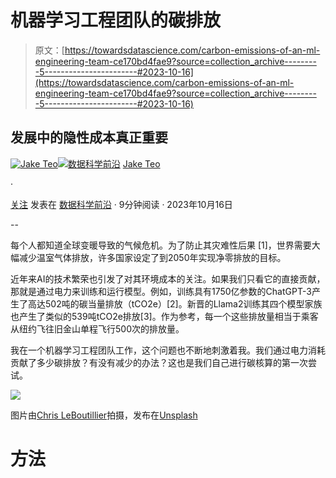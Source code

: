 # 机器学习工程团队的碳排放

> 原文：[https://towardsdatascience.com/carbon-emissions-of-an-ml-engineering-team-ce170bd4fae9?source=collection_archive---------5-----------------------#2023-10-16](https://towardsdatascience.com/carbon-emissions-of-an-ml-engineering-team-ce170bd4fae9?source=collection_archive---------5-----------------------#2023-10-16)

## 发展中的隐性成本真正重要

[](https://medium.com/@teosiyang?source=post_page-----ce170bd4fae9--------------------------------)[![Jake Teo](../Images/9687f43822fab69befb750a8ec58516d.png)](https://medium.com/@teosiyang?source=post_page-----ce170bd4fae9--------------------------------)[](https://towardsdatascience.com/?source=post_page-----ce170bd4fae9--------------------------------)[![数据科学前沿](../Images/a6ff2676ffcc0c7aad8aaf1d79379785.png)](https://towardsdatascience.com/?source=post_page-----ce170bd4fae9--------------------------------) [Jake Teo](https://medium.com/@teosiyang?source=post_page-----ce170bd4fae9--------------------------------)

·

[关注](https://medium.com/m/signin?actionUrl=https%3A%2F%2Fmedium.com%2F_%2Fsubscribe%2Fuser%2F52b0d82d5bf5&operation=register&redirect=https%3A%2F%2Ftowardsdatascience.com%2Fcarbon-emissions-of-an-ml-engineering-team-ce170bd4fae9&user=Jake+Teo&userId=52b0d82d5bf5&source=post_page-52b0d82d5bf5----ce170bd4fae9---------------------post_header-----------) 发表在 [数据科学前沿](https://towardsdatascience.com/?source=post_page-----ce170bd4fae9--------------------------------) · 9分钟阅读 · 2023年10月16日

--

[](https://medium.com/m/signin?actionUrl=https%3A%2F%2Fmedium.com%2F_%2Fbookmark%2Fp%2Fce170bd4fae9&operation=register&redirect=https%3A%2F%2Ftowardsdatascience.com%2Fcarbon-emissions-of-an-ml-engineering-team-ce170bd4fae9&source=-----ce170bd4fae9---------------------bookmark_footer-----------)

每个人都知道全球变暖导致的气候危机。为了防止其灾难性后果 [1]，世界需要大幅减少温室气体排放，许多国家设定了到2050年实现净零排放的目标。

近年来AI的技术繁荣也引发了对其环境成本的关注。如果我们只看它的直接贡献，那就是通过电力来训练和运行模型。例如，训练具有1750亿参数的ChatGPT-3产生了高达502吨的碳当量排放（tCO2e）[2]。新晋的Llama2训练其四个模型家族也产生了类似的539吨tCO2e排放[3]。作为参考，每一个这些排放量相当于乘客从纽约飞往旧金山单程飞行500次的排放量。

我在一个机器学习工程团队工作，这个问题也不断地刺激着我。我们通过电力消耗贡献了多少碳排放？有没有减少的办法？这也是我们自己进行碳核算的第一次尝试。

![](../Images/a849f3ef32d0a93e1c7acdfa9bb2bc17.png)

图片由[Chris LeBoutillier](https://unsplash.com/@chrisleboutillier?utm_source=medium&utm_medium=referral)拍摄，发布在[Unsplash](https://unsplash.com/?utm_source=medium&utm_medium=referral)

# **方法**

